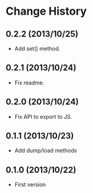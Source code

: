 Change History
=================

## 0.2.2 (2013/10/25)

* Add set() method.

## 0.2.1 (2013/10/24)

* Fix readme.

## 0.2.0 (2013/10/24)

* Fix API to export to JS.

## 0.1.1 (2013/10/23)

* Add dump/load methods

## 0.1.0 (2013/10/22)

* First version
